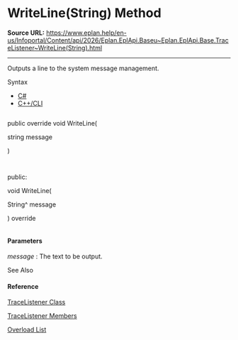 # WriteLine(String) Method

**Source URL:** https://www.eplan.help/en-us/Infoportal/Content/api/2026/Eplan.EplApi.Baseu~Eplan.EplApi.Base.TraceListener~WriteLine(String).html

---

Outputs a line to the system message management.

Syntax

- [C#](#i-syntax-CS)
- [C++/CLI](#i-syntax-CPP2005)

```
```
public override void WriteLine( 
   string message
)
```
```

```
```
public:
void WriteLine( 
   String^ message
) override
```
```

#### Parameters

*message*
:   The text to be output.



See Also

#### Reference

[TraceListener Class](Eplan.EplApi.Baseu~Eplan.EplApi.Base.TraceListener.html)
  
[TraceListener Members](Eplan.EplApi.Baseu~Eplan.EplApi.Base.TraceListener_members.html)
  
[Overload List](Eplan.EplApi.Baseu~Eplan.EplApi.Base.TraceListener~WriteLine.html)